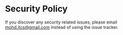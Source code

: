 # Security Policy

If you discover any security related issues, please email mohd.itcs@gmail.com instead of using the issue tracker.
